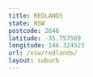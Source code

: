 ```yaml
---
title: REDLANDS
state: NSW
postcode: 2646
latitude: -35.757569
longitude: 146.324523
url: /nsw/redlands/
layout: suburb
---
```


